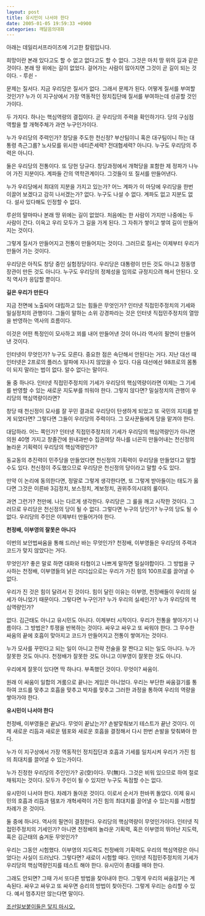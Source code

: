 ```yaml
---
layout: post
title: 유시민이 나서야 한다
date: 2005-01-05 19:59:33 +0900
categories: 깨달음의대화
---
```

아래는 데일리서프라이즈에 기고한 칼럼입니다.    
  
희망이란 본래 있다고도 할 수 없고 없다고도 할 수 없다. 그것은 마치 땅 위의 길과 같은 것이다. 본래 땅 위에는 길이 없었다. 걸어가는 사람이 많아지면 그것이 곧 길이 되는 것이다. - 루쉰 -   
  
문제는 질서다. 지금 우리당은 질서가 없다. 그래서 문제가 된다. 어떻게 질서를 부여할 것인가? 누가 이 지구상에서 가장 역동적인 정치집단에 질서를 부여하는데 성공할 것인가이다.   
  
두 가지다. 하나는 핵심역량의 결집이다. 곧 우리당의 주력을 확인하기다. 당의 구심점 역할을 할 개혁주체가 과연 누구인가이다.   
  
누가 우리당의 주력인가? 창당을 주도한 천신정? 부산팀이니 혹은 대구팀이니 하는 대통령 측근그룹? 노사모를 위시한 네티즌세력? 전대협세력? 아니다. 누구도 우리당의 주력은 아니다.   
  
둘은 우리당의 전통이다. 또 당헌 당규다. 창당과정에서 개혁당을 포함한 제 정파가 나누어 가진 지분이다. 계파들 간의 역학관계이다. 그것들이 또 질서를 만들어낸다.   
  
누가 우리당에서 최대의 지분을 가지고 있는가? 어느 계파가 이 마당에 우리당을 한번 이끌어 보겠다고 감히 나서겠는가? 없다. 누구도 나설 수 없다. 계파도 없고 지분도 없다. 설사 있다해도 인정할 수 없다.   
  
루쉰의 말마따나 본래 땅 위에는 길이 없었다. 처음에는 한 사람이 가지만 나중에는 두 사람이 간다. 이윽고 우리 모두가 그 길을 가게 된다. 그 자취가 쌓이고 쌓여 길이 만들어지는 것이다.   
  
그렇게 질서가 만들어지고 전통이 만들어지는 것이다. 그러므로 질서는 이제부터 우리가 만들어 가는 것이다.   
  
우리당은 아직도 창당 중인 실험정당이다. 우리당은 대통령이 만든 것도 아니고 정동영 장관이 만든 것도 아니다. 누구도 우리당의 정체성을 임의로 규정지으려 해서 안된다. 오직 역사가 응답할 뿐이다.   
  
**길은 우리가 만든다**   
  
지금 전면에 노출되어 대립하고 있는 힘들은 무엇인가? 인터넷 직접민주정치의 기세와 밀실정치의 관행이다. 그들이 말하는 소위 강경파라는 것은 인터넷 직접민주정치의 열망을 반영하는 역사의 흐름이다.    
  
이것은 어떤 특정인이 모사하고 꾀를 내어 만들어낸 것이 아니라 역사의 필연이 만들어낸 것이다.   
  
인터넷이 무엇인가? 누구도 모른다. 중요한 점은 속단해서 안된다는 거다. 지난 대선 때 인터넷은 2프로의 플러스 알파에 지나지 않았을 수 있다. 다음 대선에선 98프로의 몸통이 되지 말라는 법이 없다. 알수 없다는 말이다.   
  
둘 중 하나다. 인터넷 직접민주정치의 기세가 우리당의 핵심역량이라면 이제는 그 기세를 반영할 수 있는 새로운 지도부를 띄워야 한다. 그렇지 않다면? 밀실정치의 관행이 우리당의 핵심역량이라면?    
  
창당 때 천신정이 모사를 잘 꾸민 결과로 우리당이 탄생하게 되었고 또 국민의 지지를 받게 되었다면? 그렇다면 그들이 우리당의 주력이다. 그 모사꾼들에게 당을 맡겨야 한다.   
  
대답하라. 어느 쪽인가? 인터넷 직접민주정치의 기세가 우리당의 핵심역량인가 아니면 의원 40명 가지고 창졸간에 원내과반수 집권여당 하나를 너끈히 만들어내는 천신정의 놀라운 기획력이 우리당의 핵심역량인가?    
  
동교동의 추진력이 민주당을 만들었다면 천신정의 기획력이 우리당을 만들었다고 말할 수도 있다. 천신정이 주도했으므로 우리당은 천신정의 당이라고 말할 수도 있다.    
  
만약 이 논리에 동의한다면, 정말로 그렇게 생각한다면, 또 그렇게 받아들이는 태도가 옳다면 그것은 이른바 3김정치, 보스정치, 계보정치, 권위주의시대의 룰이다.   
  
과연 그런가? 천만에. 나는 다르게 생각한다. 우리당은 그 룰을 깨고 시작한 것이다. 그러므로 우리당은 천신정의 당이 될 수 없다. 그렇다면 누구의 당인가? 누구의 당도 될 수 없다. 우리당의 주인은 이제부터 만들어가야 한다.   
  
**천정배, 이부영의 잘못은 아니다**   
  
이번의 보안법싸움을 통해 드러난 바는 무엇인가? 천정배, 이부영들은 우리당의 주력과 코드가 맞지 않았다는 거다.   
  
무엇인가? 좋은 말로 하면 대화와 타협이고 나쁘게 말하면 밀실야합이다. 그 방법을 구사하는 천정배, 이부영들의 낡은 리더십으로는 우리가 가진 힘의 100프로를 끌어낼 수 없다.  
  
우리가 진 것은 힘이 달려서 진 것이다. 힘이 달린 이유는 이부영, 천정배들이 우리의 실세가 아니었기 때문이다. 그렇다면 누구인가? 누가 우리의 실세인가? 누가 우리당의 핵심역량인가?   
  
없다. 김근태도 아니고 유시민도 아니다. 이제부터 시작이다. 우리가 전통을 쌓아가기 나름이다. 그 방법은? 투쟁을 반복하는 것이다. 싸우고 싸우고 또 싸워야 한다. 그 무수한 싸움의 끝에 호흡이 맞아지고 코드가 만들어지고 전통이 쌓여가는 것이다.   
  
누가 모사를 꾸민다고 되는 일이 아니고 전략 전술을 잘 짠다고 되는 일도 아니다. 누가 잘못한 것도 아니다. 천정배가 잘못한 것도 아니고 이부영이 잘못한 것도 아니다.   
  
우리에게 잘못이 있다면 딱 하나다. 부족했던 것이다. 무엇이? 싸움이.    
  
원래 이 싸움이 일합의 겨룸으로 끝나는 게임은 아니었다. 우리는 부단한 싸움걸기를 통하여 코드를 맞추고 호흡을 맞추고 박자를 맞추고 그러한 과정을 통하여 우리의 역량을 쌓아가야 한다.   
  
**유시민이 나서야 한다**   
  
천정배, 이부영들은 끝났다. 무엇이 끝났는가? 손발맞춰보기 테스트가 끝난 것이다. 이제 새로운 리듬과 새로운 템포와 새로운 호흡을 결정해서 다시 한번 손발을 맞춰봐야 한다.    
  
누가 이 지구상에서 가장 역동적인 정치집단과 호흡과 기세를 일치시켜 우리가 가진 힘의 최대치를 끌어낼 수 있는가이다.   
  
누가 진정한 우리당의 주인인가? 공(空)이다. 무(無)다. 그것은 비워 있으므로 하여 절로 채워지는 것이다. 모두가 주인이 될 수 있지만 누구도 독점할 수는 없다.    
  
유시민이 나서야 한다. 차례가 돌아온 것이다. 이로서 순서가 한바퀴 돌았다. 이제 유시민의 호흡과 리듬과 템포가 개혁세력이 가진 힘의 최대치를 끌어낼 수 있는지를 시험할 차례가 온 것이다.   
  
둘 중에 하나다. 역사의 필연이 결정한다. 우리당의 핵심역량이 무엇인가이다. 인터넷 직접민주정치의 기세인가? 아니면 천정배의 놀라운 기획력, 혹은 이부영의 뛰어난 지도력, 혹은 김근태의 숨겨둔 무엇인가?   
  
우리는 그동안 시험했다. 이부영의 지도력도 천정배의 기획력도 우리의 핵심역량은 아니었다는 사실이 드러났다. 그렇다면? 새로이 시험할 때다. 인터넷 직접민주정치의 기세가 우리당의 핵심역량인지를 테스트 해야 한다. 유시민이 총대를 매야 한다.   
  
그래도 안되면? 그때 가서 또다른 방법을 찾아내야 한다. 그렇게 우리의 싸움걸기는 계속된다. 싸우고 싸우고 또 싸우면 승리의 방법이 찾아진다. 그렇게 우리는 승리할 수 있다. 예서 멈추지만 않는다면 말이다.   
   
  
<A href="http://drkimz.com/technote2/main.cgi?board=cafe" target=new>조선일보붙이들은 닿지 마시오.</A>